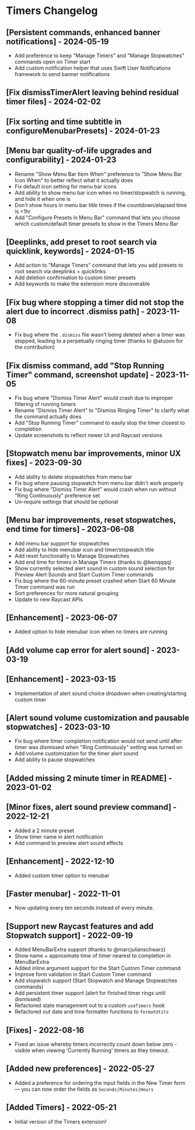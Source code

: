 # Timers Changelog

## [Persistent commands, enhanced banner notifications] - 2024-05-19

- Add preference to keep "Manage Timers" and "Manage Stopwatches" commands open on Timer start
- Add custom notification helper that uses Swift User Notifications framework to send banner notifications

## [Fix dismissTimerAlert leaving behind residual timer files] - 2024-02-02

## [Fix sorting and time subtitle in configureMenubarPresets] - 2024-01-23

## [Menu bar quality-of-life upgrades and configurability] - 2024-01-23

- Rename "Show Menu Bar Item When" preference to "Show Menu Bar Icon When" to better reflect what it actually does
- Fix default icon setting for menu bar icons
- Add ability to show menu bar icon when no timer/stopwatch is running, and hide it when one is
- Don't show hours in menu bar title times if the countdown/elapsed time is <1hr
- Add "Configure Presets in Menu Bar" command that lets you choose which custom/default timer presets to show in the Timers Menu Bar

## [Deeplinks, add preset to root search via quicklink, keywords] - 2024-01-15

- Add action to "Manage Timers" command that lets you add presets to root search via deeplinks + quicklinks
- Add deletion confirmation to custom timer presets
- Add keywords to make the extension more discoverable

## [Fix bug where stopping a timer did not stop the alert due to incorrect .dismiss path] - 2023-11-08

- Fix bug where the `.dismiss` file wasn't being deleted when a timer was stopped, leading to a perpetually ringing timer (thanks to @atuooo for the contribution)

## [Fix dismiss command, add "Stop Running Timer" command, screenshot update] - 2023-11-05

- Fix bug where "Dismiss Timer Alert" would crash due to improper filtering of running timers
- Rename "Dismiss Timer Alert" to "Dismiss Ringing Timer" to clarify what the command actually does
- Add "Stop Running Timer" command to easily stop the timer closest to completion
- Update screenshots to reflect newer UI and Raycast versions

## [Stopwatch menu bar improvements, minor UX fixes] - 2023-09-30

- Add ability to delete stopwatches from menu bar
- Fix bug where pausing stopwatch from menu bar didn't work properly
- Fix bug where "Dismiss Timer Alert" would crash when run without "Ring Continuously" preference set
- Un-require settings that should be optional

## [Menu bar improvements, reset stopwatches, end time for timers] - 2023-06-08

- Add menu bar support for stopwatches
- Add ability to hide menubar icon and timer/stopwatch title
- Add reset functionality to Manage Stopwatches
- Add end time for timers in Manage Timers (thanks to @benqqqq)
- Show currently selected alert sound in custom sound selection for Preview Alert Sounds and Start Custom Timer commands
- Fix bug where the 60-minute preset crashed when Start 60 Minute Timer command was run
- Sort preferences for more natural grouping
- Update to new Raycast APIs

## [Enhancement] - 2023-06-07

- Added option to hide menubar icon when no timers are running

## [Add volume cap error for alert sound] - 2023-03-19

## [Enhancement] - 2023-03-15

- Implementation of alert sound choice dropdown when creating/starting custom timer

## [Alert sound volume customization and pausable stopwatches] - 2023-03-10

- Fix bug where timer completion notification would not send until after timer was dismissed when "Ring Continuously" setting was turned on
- Add volume customization for the timer alert sound
- Add ability to pause stopwatches

## [Added missing 2 minute timer in README] - 2023-01-02

## [Minor fixes, alert sound preview command] - 2022-12-21

- Added a 2 minute preset
- Show timer name in alert notification
- Add command to preview alert sound effects

## [Enhancement] - 2022-12-10

- Added custom timer option to menubar

## [Faster menubar] - 2022-11-01

- Now updating every ten seconds instead of every minute.

## [Support new Raycast features and add Stopwatch support] - 2022-09-19

- Added MenuBarExtra support (thanks to @marcjulianschwarz)
- Show name + approximate time of timer nearest to completion in MenuBarExtra
- Added inline argument support for the Start Custom Timer command
- Improve form validation in Start Custom Timer command
- Add stopwatch support (Start Stopwatch and Manage Stopwatches commands)
- Add persistent timer support (alert for finished timer rings until dismissed)
- Refactored state management out to a custom `useTimers` hook
- Refactored out date and time formatter functions to `formatUtils`

## [Fixes] - 2022-08-16

- Fixed an issue whereby timers incorrectly count down below zero - visible when viewing 'Currently Running' timers as they timeout.

## [Added new preferences] - 2022-05-27

- Added a preference for ordering the input fields in the New Timer form — you can now order the fields as `Seconds|Minutes|Hours`

## [Added Timers] - 2022-05-21

- Initial version of the Timers extension!

